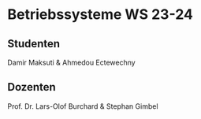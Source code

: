 # Betriebssysteme WS 23-24



## Studenten
Damir Maksuti & Ahmedou Ectewechny

## Dozenten
Prof. Dr. Lars-Olof Burchard & Stephan Gimbel
